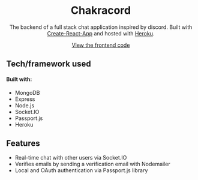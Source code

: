 <h1 align="center">
    Chakracord
</h1>
<p align="center">
    The backend of a full stack chat application inspired by discord. Built with <a href="https://create-react-app.dev/" target="_blank" rel="noopener noreferrer">Create-React-App</a> and hosted with <a href="https://www.heroku.com" target="_blank" rel="noopener noreferrer">Heroku</a>.
</p>
<div align="center">

[View the frontend code](https://github.com/khoaHyh/discord-clone-frontend)

</div>

## Tech/framework used
#### Built with:
  * MongoDB
  * Express
  * Node.js
  * Socket.IO
  * Passport.js
  * Heroku

## Features
  * Real-time chat with other users via Socket.IO
  * Verifies emails by sending a verification email with Nodemailer
  * Local and OAuth authentication via Passport.js library
